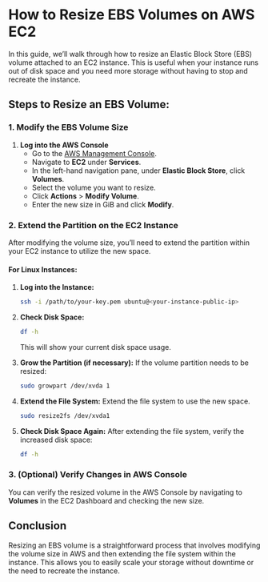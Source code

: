 # How to Resize EBS Volumes on AWS EC2

In this guide, we’ll walk through how to resize an Elastic Block Store (EBS) volume attached to an EC2 instance. This is useful when your instance runs out of disk space and you need more storage without having to stop and recreate the instance.

## Steps to Resize an EBS Volume:

### 1. Modify the EBS Volume Size

1. **Log into the AWS Console**
   - Go to the [AWS Management Console](https://aws.amazon.com/console/).
   - Navigate to **EC2** under **Services**.
   - In the left-hand navigation pane, under **Elastic Block Store**, click **Volumes**.
   - Select the volume you want to resize.
   - Click **Actions** > **Modify Volume**.
   - Enter the new size in GiB and click **Modify**.

### 2. Extend the Partition on the EC2 Instance

After modifying the volume size, you’ll need to extend the partition within your EC2 instance to utilize the new space.

#### **For Linux Instances:**

1. **Log into the Instance:**
   ```bash
   ssh -i /path/to/your-key.pem ubuntu@<your-instance-public-ip>
   ```

2. **Check Disk Space:**
   ```bash
   df -h
   ```
   This will show your current disk space usage.

3. **Grow the Partition (if necessary):**
   If the volume partition needs to be resized:
   ```bash
   sudo growpart /dev/xvda 1
   ```

4. **Extend the File System:**
   Extend the file system to use the new space.
   ```bash
   sudo resize2fs /dev/xvda1
   ```

5. **Check Disk Space Again:**
   After extending the file system, verify the increased disk space:
   ```bash
   df -h
   ```

### 3. (Optional) Verify Changes in AWS Console
   You can verify the resized volume in the AWS Console by navigating to **Volumes** in the EC2 Dashboard and checking the new size.

## Conclusion
Resizing an EBS volume is a straightforward process that involves modifying the volume size in AWS and then extending the file system within the instance. This allows you to easily scale your storage without downtime or the need to recreate the instance.

